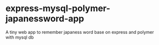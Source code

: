 # express-mysql-polymer-japanessword-app
A tiny web app to remember japaness word base on express and polymer with mysql db
